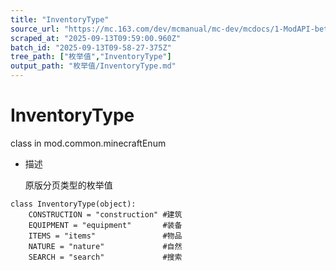 ```yaml
---
title: "InventoryType"
source_url: "https://mc.163.com/dev/mcmanual/mc-dev/mcdocs/1-ModAPI-beta/%E6%9E%9A%E4%B8%BE%E5%80%BC/InventoryType.html?catalog=1"
scraped_at: "2025-09-13T09:59:00.960Z"
batch_id: "2025-09-13T09-58-27-375Z"
tree_path: ["枚举值","InventoryType"]
output_path: "枚举值/InventoryType.md"
---
```


#  InventoryType

class in mod.common.minecraftEnum

*   描述
    
    原版分页类型的枚举值
    

```
class InventoryType(object):
    CONSTRUCTION = "construction" #建筑
    EQUIPMENT = "equipment"       #装备
    ITEMS = "items"               #物品
    NATURE = "nature"             #自然
    SEARCH = "search"             #搜索


```